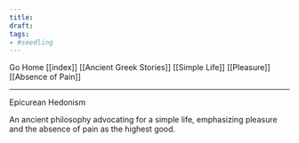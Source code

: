 ```yaml
---
title:
draft:
tags:
- #seedling
---
```


Go Home [[index]]
[[Ancient Greek Stories]]
[[Simple Life]]
[[Pleasure]]
[[Absence of Pain]]

---

Epicurean Hedonism

An ancient philosophy advocating for a simple life, emphasizing pleasure and the absence of pain as the highest good.